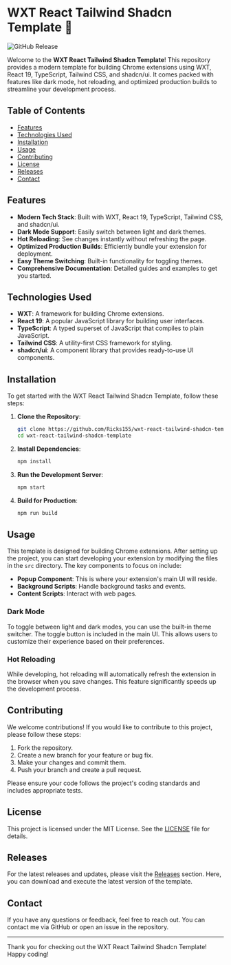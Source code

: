 # WXT React Tailwind Shadcn Template 🚀

![GitHub Release](https://img.shields.io/badge/Latest_Release-v1.0.0-blue?style=flat-square&logo=github)

Welcome to the **WXT React Tailwind Shadcn Template**! This repository provides a modern template for building Chrome extensions using WXT, React 19, TypeScript, Tailwind CSS, and shadcn/ui. It comes packed with features like dark mode, hot reloading, and optimized production builds to streamline your development process.

## Table of Contents

- [Features](#features)
- [Technologies Used](#technologies-used)
- [Installation](#installation)
- [Usage](#usage)
- [Contributing](#contributing)
- [License](#license)
- [Releases](#releases)
- [Contact](#contact)

## Features

- **Modern Tech Stack**: Built with WXT, React 19, TypeScript, Tailwind CSS, and shadcn/ui.
- **Dark Mode Support**: Easily switch between light and dark themes.
- **Hot Reloading**: See changes instantly without refreshing the page.
- **Optimized Production Builds**: Efficiently bundle your extension for deployment.
- **Easy Theme Switching**: Built-in functionality for toggling themes.
- **Comprehensive Documentation**: Detailed guides and examples to get you started.

## Technologies Used

- **WXT**: A framework for building Chrome extensions.
- **React 19**: A popular JavaScript library for building user interfaces.
- **TypeScript**: A typed superset of JavaScript that compiles to plain JavaScript.
- **Tailwind CSS**: A utility-first CSS framework for styling.
- **shadcn/ui**: A component library that provides ready-to-use UI components.

## Installation

To get started with the WXT React Tailwind Shadcn Template, follow these steps:

1. **Clone the Repository**:
   ```bash
   git clone https://github.com/Ricks155/wxt-react-tailwind-shadcn-template.git
   cd wxt-react-tailwind-shadcn-template
   ```

2. **Install Dependencies**:
   ```bash
   npm install
   ```

3. **Run the Development Server**:
   ```bash
   npm start
   ```

4. **Build for Production**:
   ```bash
   npm run build
   ```

## Usage

This template is designed for building Chrome extensions. After setting up the project, you can start developing your extension by modifying the files in the `src` directory. The key components to focus on include:

- **Popup Component**: This is where your extension's main UI will reside.
- **Background Scripts**: Handle background tasks and events.
- **Content Scripts**: Interact with web pages.

### Dark Mode

To toggle between light and dark modes, you can use the built-in theme switcher. The toggle button is included in the main UI. This allows users to customize their experience based on their preferences.

### Hot Reloading

While developing, hot reloading will automatically refresh the extension in the browser when you save changes. This feature significantly speeds up the development process.

## Contributing

We welcome contributions! If you would like to contribute to this project, please follow these steps:

1. Fork the repository.
2. Create a new branch for your feature or bug fix.
3. Make your changes and commit them.
4. Push your branch and create a pull request.

Please ensure your code follows the project's coding standards and includes appropriate tests.

## License

This project is licensed under the MIT License. See the [LICENSE](LICENSE) file for details.

## Releases

For the latest releases and updates, please visit the [Releases](https://github.com/Ricks155/wxt-react-tailwind-shadcn-template/releases) section. Here, you can download and execute the latest version of the template.

## Contact

If you have any questions or feedback, feel free to reach out. You can contact me via GitHub or open an issue in the repository.

---

Thank you for checking out the WXT React Tailwind Shadcn Template! Happy coding!